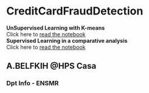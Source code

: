 # CreditCardFraudDetection
**UnSupervised Learning with K-means**<br/>
Click here to [read the notebook](Clustering3.ipynb)  <br/>
**Supervised Learning in a comparative analysis**<br/>
Click here to [read the notebook](DetectionDeLaFraude.ipynb) 

## A.BELFKIH @HPS Casa
### Dpt Info - ENSMR
